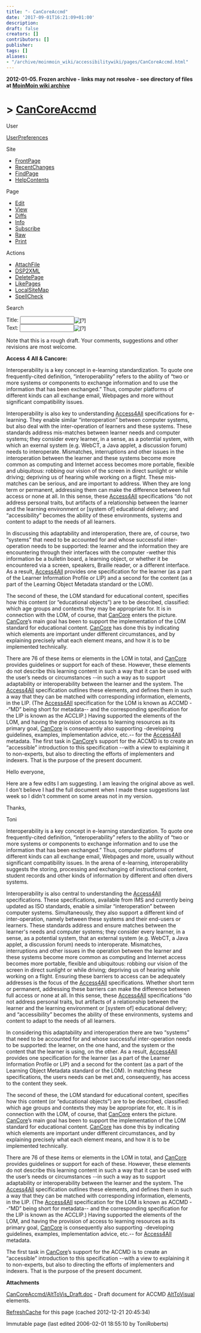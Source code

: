 ```yaml
---
title: "- CanCoreAccmd"
date: '2017-09-01T16:21:09+01:00'
description: 
draft: false
creators: []
contributors: []
publisher: 
tags: []
aliases:
- "/archive/moinmoin_wiki/accessibilitywiki/pages/CanCoreAccmd.html"
---
```


**2012-01-05. Frozen archive - links may not resolve - see directory of files at [MoinMoin wiki archive](/moinmoin-wiki-archive/)**

# > [CanCoreAccmd](http://dublincore.org/accessibilitywiki/CanCoreAccmd?action=fullsearch&value=CanCoreAccmd&literal=1&case=1&context=40 "Click here to do a full-text search for this title")

User

 [UserPreferences](http://dublincore.org/accessibilitywiki/UserPreferences)
  

Site

- [FrontPage](http://dublincore.org/accessibilitywiki/FrontPage)
- [RecentChanges](http://dublincore.org/accessibilitywiki/RecentChanges)
- [FindPage](http://dublincore.org/accessibilitywiki/FindPage)
- [HelpContents](http://dublincore.org/accessibilitywiki/HelpContents)

Page

- [Edit](http://dublincore.org/accessibilitywiki/CanCoreAccmd?action=edit "Edit")
- [View](http://dublincore.org/accessibilitywiki/CanCoreAccmd "View")
- [Diffs](http://dublincore.org/accessibilitywiki/CanCoreAccmd?action=diff "Diffs")
- [Info](http://dublincore.org/accessibilitywiki/CanCoreAccmd?action=info "Info")
- [Subscribe](http://dublincore.org/accessibilitywiki/CanCoreAccmd?action=subscribe "Subscribe")
- [Raw](http://dublincore.org/accessibilitywiki/CanCoreAccmd?action=raw "Raw")
- [Print](http://dublincore.org/accessibilitywiki/CanCoreAccmd?action=print "Print")

Actions

- [AttachFile](http://dublincore.org/accessibilitywiki/CanCoreAccmd?action=AttachFile)
- [DSP2XML](http://dublincore.org/accessibilitywiki/CanCoreAccmd?action=DSP2XML)
- [DeletePage](http://dublincore.org/accessibilitywiki/CanCoreAccmd?action=DeletePage)
- [LikePages](http://dublincore.org/accessibilitywiki/CanCoreAccmd?action=LikePages)
- [LocalSiteMap](http://dublincore.org/accessibilitywiki/CanCoreAccmd?action=LocalSiteMap)
- [SpellCheck](http://dublincore.org/accessibilitywiki/CanCoreAccmd?action=SpellCheck)

Search

<form method="POST" action="/accessibilitywiki/CanCoreAccmd">
<p>
<input name="action" value="inlinesearch" type="hidden">
<input name="context" value="40" type="hidden">
Title: <input name="text_title" size="15" maxlength="50" type="text"><input src="CanCoreAccmd_files/moin-search.png" name="button_title" alt="[?]" type="image"><br>Text: <input name="text_full" size="15" maxlength="50" type="text"><input src="CanCoreAccmd_files/moin-search.png" name="button_full" alt="[?]" type="image">
</p>
</form>

Note that this is a rough draft. Your comments, suggestions and other revisions are most welcome. 

**Access 4 All & Cancore:**

Interoperability is a key concept in e-learning standardization. To quote one frequently-cited definition, “interoperability” refers to the ability of “two or more systems or components to exchange information and to use the information that has been exchanged.” Thus, computer platforms of different kinds can all exchange email, Webpages and more without significant compatibility issues.

Interoperability is also key to understanding [Access4All](http://dublincore.org/accessibilitywiki/Access4All) specifications for e-learning. They enable similar “interoperation” between computer systems, but also deal with the inter-operation of learners and these systems. These standards address mis-matches between learner needs and computer systems; they consider every learner, in a sense, as a potential system, with which an exernal system (e.g. WebCT, a Java applet, a discussion forum) needs to interoperate. Mismatches, interruptions and other issues in the interoperation between the learner and these systems become more common as computing and Internet access becomes more portable, flexible and ubiquitous: robbing our vision of the screen in direct sunlight or while driving; depriving us of hearing while working on a flight. These mis-matches can be serious, and are important to address. When they are long term or permanent, addressing them can make the difference between full access or none at all. In this sense, these [Access4All](http://dublincore.org/accessibilitywiki/Access4All) specifications “do not address personal traits, but artifacts of a relationship between the learner and the learning environment or [system of] educational delivery; and “accessibility” becomes the ability of these environments, systems and content to adapt to the needs of all learners.

In discussing this adaptability and interoperation, there are, of course, two “systems” that need to be accounted for and whose successful inter-operation needs to be supported: the learner and the information they are encountering through their interfaces with the computer -wether this information be a bulletin board, a learning object, or whether it be encountered via a screen, speakers, Braille reader, or a different interface. As a result, [Access4All](http://dublincore.org/accessibilitywiki/Access4All) provides one specification for the learner (as a part of the Learner Information Profile or LIP) and a second for the content (as a part of the Learning Object Metadata standard or the LOM).

The second of these, the LOM standard for educational content, specifies how this content (or “educational objects”) are to be described, classified: which age groups and contexts they may be appropriate for. It is in connection with the LOM, of course, that [CanCore](http://dublincore.org/accessibilitywiki/CanCore) enters the picture. [CanCore](http://dublincore.org/accessibilitywiki/CanCore)’s main goal has been to support the implementation of the LOM standard for educational content. [CanCore](http://dublincore.org/accessibilitywiki/CanCore) has done this by indicating which elements are important under different circumstances, and by explaining precisely what each element means, and how it is to be implemented technically.

There are 76 of these items or elements in the LOM in total, and [CanCore](http://dublincore.org/accessibilitywiki/CanCore) provides guidelines or support for each of these. However, these elements do not describe this learning content in such a way that it can be used with the user’s needs or circumstances --in such a way as to support adaptability or interoperability between the learner and the system. The [Access4All](http://dublincore.org/accessibilitywiki/Access4All) specification outlines these elements, and defines them in such a way that they can be matched with corresponding information, elements, in the LIP. (The [Access4All](http://dublincore.org/accessibilitywiki/Access4All) specification for the LOM is known as ACCMD --“MD” being short for metadata-- and the corresponding specification for the LIP is known as the ACCLIP.) Having supported the elements of the LOM, and having the provision of access to learning resources as its primary goal, [CanCore](http://dublincore.org/accessibilitywiki/CanCore) is consequently also supporting -developing guidelines, examples, implementation advice, etc.-- for the [Access4All](http://dublincore.org/accessibilitywiki/Access4All) metadata. The first task in [CanCore](http://dublincore.org/accessibilitywiki/CanCore)’s support for the ACCMD is to create an “accessible” introduction to this specification --with a view to explaining it to non-experts, but also to directing the efforts of implementers and indexers. That is the purpose of the present document.

Hello everyone,

Here are a few edits I am suggesting. I am leaving the original above as well. I don't believe I had the full document when I made these suggestions last week so I didn't comment on some areas not in my version.

Thanks,

Toni

Interoperability is a key concept in e-learning standardization. To quote one frequently-cited definition, “interoperability” refers to the ability of “two or more systems or components to exchange information and to use the information that has been exchanged.” Thus, computer platforms of different kinds can all exchange email, Webpages and more, usually without significant compatibility issues. In the arena of e-learning, interoperability suggests the storing, processing and exchanging of instructional content, student records and other kinds of information by different and often divers systems.

Interoperability is also central to understanding the [Access4All](http://dublincore.org/accessibilitywiki/Access4All) specifications. These specifications, available from IMS and currently being updated as ISO standards, enable a similar “interoperation” between computer systems. Simultaneously, they also support a different kind of inter-operation, namely between these systems and their end-users or learners. These standards address and ensure matches between the learner's needs and computer systems; they consider every learner, in a sense, as a potential system, that an external system (e.g. WebCT, a Java applet, a discussion forum) needs to interoperate. Mismatches, interruptions and other issues in the operation between the learner and these systems become more common as computing and Internet access becomes more portable, flexible and ubiquitous: robbing our vision of the screen in direct sunlight or while driving; depriving us of hearing while working on a flight. Ensuring these barriers to access can be adequately addresses is the focus of the [Access4All](http://dublincore.org/accessibilitywiki/Access4All) specifications. Whether short term or permanent, addressing these barriers can make the difference between full access or none at all. In this sense, these [Access4All](http://dublincore.org/accessibilitywiki/Access4All) specifications “do not address personal traits, but artifacts of a relationship between the learner and the learning environment or [system of] educational delivery; and “accessibility” becomes the ability of these environments, systems and content to adapt to the needs of all learners.

In considering this adaptability and interoperation there are two “systems” that need to be accounted for and whose successful inter-operation needs to be supported: the learner, on the one hand, and the system or the content that the learner is using, on the other. As a result, [Access4All](http://dublincore.org/accessibilitywiki/Access4All) provides one specification for the learner (as a part of the Learner Information Profile or LIP) and a second for the content (as a part of the Learning Object Metadata standard or the LOM). In matching these specifications, the users needs can be met and, consequently, has access to the content they seek.

The second of these, the LOM standard for educational content, specifies how this content (or “educational objects”) are to be described, classified: which age groups and contexts they may be appropriate for, etc. It is in connection with the LOM, of course, that [CanCore](http://dublincore.org/accessibilitywiki/CanCore) enters the picture. [CanCore](http://dublincore.org/accessibilitywiki/CanCore)’s main goal has been to support the implementation of the LOM standard for educational content. [CanCore](http://dublincore.org/accessibilitywiki/CanCore) has done this by indicating which elements are important under different circumstances, and by explaining precisely what each element means, and how it is to be implemented technically.

There are 76 of these items or elements in the LOM in total, and [CanCore](http://dublincore.org/accessibilitywiki/CanCore) provides guidelines or support for each of these. However, these elements do not describe this learning content in such a way that it can be used with the user’s needs or circumstances --in such a way as to support adaptability or interoperability between the learner and the system. The [Access4All](http://dublincore.org/accessibilitywiki/Access4All) specification outlines these elements, and defines them in such a way that they can be matched with corresponding information, elements, in the LIP. (The [Access4All](http://dublincore.org/accessibilitywiki/Access4All) specification for the LOM is known as ACCMD --“MD” being short for metadata-- and the corresponding specification for the LIP is known as the ACCLIP.) Having supported the elements of the LOM, and having the provision of access to learning resources as its primary goal, [CanCore](http://dublincore.org/accessibilitywiki/CanCore) is consequently also supporting -developing guidelines, examples, implementation advice, etc.-- for [Access4All](http://dublincore.org/accessibilitywiki/Access4All) metadata.

The first task in [CanCore](http://dublincore.org/accessibilitywiki/CanCore)’s support for the ACCMD is to create an “accessible” introduction to this specification --with a view to explaining it to non-experts, but also to directing the efforts of implementers and indexers. That is the purpose of the present document.

**Attachments**  
  
 [CanCoreAccmd/AltToVis\_Draft.doc](http://dublincore.org/accessibilitywiki/CanCoreAccmd?action=AttachFile&do=get&target=AltToVis_Draft.doc) - Draft document for ACCMD [AltToVisual](http://dublincore.org/accessibilitywiki/AltToVisual) elements.

 [RefreshCache](http://dublincore.org/accessibilitywiki/CanCoreAccmd?action=refresh&arena=Page.py&key=CanCoreAccmd.text_html) for this page (cached 2012-12-21 20:45:34)  

Immutable page (last edited 2006-02-01 18:55:10 by ToniRoberts)

